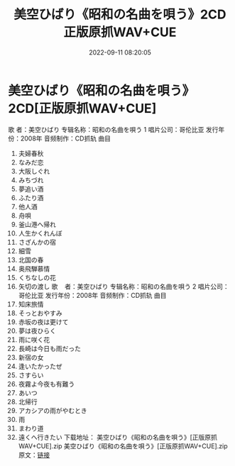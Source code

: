 ﻿---
title: 美空ひばり《昭和の名曲を唄う》2CD正版原抓WAV+CUE
date: 2022-09-11 08:20:05
categories: 外语音乐
tags: 外语音乐
---
# 美空ひばり《昭和の名曲を唄う》2CD[正版原抓WAV+CUE]

歌
者：美空ひばり
专辑名称：昭和の名曲を唄う 1
唱片公司：哥伦比亚
发行年份：2008年
音频制作：CD抓轨
曲目
01. 夫婦春秋
02. なみだ恋
03. 大阪しぐれ
04. みちづれ
05. 夢追い酒
06. ふたり酒
07. 他人酒
08. 舟唄
09. 釜山港へ帰れ
10. 人生かくれんぼ
11. さざんかの宿
12. 細雪
13. 北国の春
14. 奥飛騨慕情
15. くちなしの花
16. 矢切の渡し
歌    者：美空ひばり
专辑名称：昭和の名曲を唄う 2
唱片公司：哥伦比亚
发行年份：2008年
音频制作：CD抓轨
曲目
01. 知床旅情
02. そっとおやすみ
03. 赤坂の夜は更けて
04. 夢は夜ひらく
05. 雨に咲く花
06. 長崎は今日も雨だった
07. 新宿の女
08. 逢いたかったぜ
09. さすらい
10. 夜霧よ今夜も有難う
11. あいつ
12. 北帰行
13. アカシアの雨がやむとき
14. 雨
15. まわり道
16. 遠くへ行きたい
下载地址：
美空ひばり《昭和の名曲を唄う》[正版原抓WAV+CUE].zip
美空ひばり《昭和の名曲を唄う》[正版原抓WAV+CUE].zip
原文：[链接](https://blog.sina.com.cn/s/blog_1647c7e7601030zcn.html)